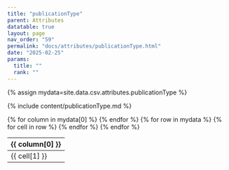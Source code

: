 ```yaml
---
title: "publicationType"
parent: Attributes
datatable: true
layout: page
nav_order: "59"
permalink: "docs/attributes/publicationType.html"
date: "2025-02-25"
params:
  title: ""
  rank: ""
---
```

{% assign mydata=site.data.csv.attributes.publicationType %} 

{% include content/publicationType.md %}

<table id="myTable" class="display" style="width:100%">
    <thead>
    {% for column in mydata[0] %}
        <th>{{ column[0] }}</th>
    {% endfor %}
    </thead>
    <tbody>
    {% for row in mydata %}
        <tr>
        {% for cell in row %}
            <td>{{ cell[1] }}</td>
        {% endfor %}
        </tr>
    {% endfor %}
    </tbody>
</table>
<script type="text/javascript">
  $(document).ready(function () {
    $('#myTable').DataTable({
      responsive: true,
      deferRender: false,
      paging: false,
      order: [],
    });
  });
</script>
